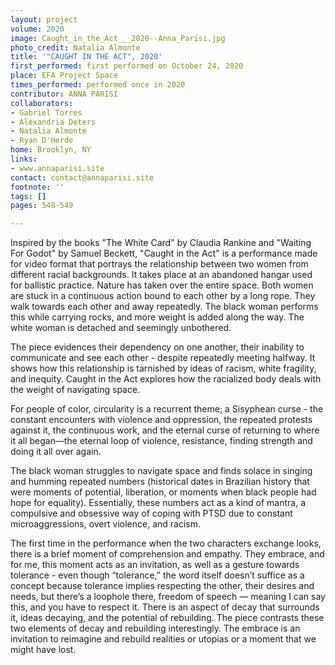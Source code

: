 ```yaml
---
layout: project
volume: 2020
image: Caught_in_the_Act___2020--Anna_Parisi.jpg
photo_credit: Natalia Almonte
title: '"CAUGHT IN THE ACT", 2020'
first_performed: first performed on October 24, 2020
place: EFA Project Space
times_performed: performed once in 2020
contributor: ANNA PARISI
collaborators:
- Gabriel Torres
- Alexandria Deters
- Natalia Almonte
- Ryan D'Herde
home: Brooklyn, NY
links:
- www.annaparisi.site
contact: contact@annaparisi.site
footnote: ''
tags: []
pages: 548-549

---
```


Inspired by the books "The White Card" by Claudia Rankine and "Waiting For Godot" by Samuel Beckett, "Caught in the Act" is a performance made for video format that portrays the relationship between two women from different racial backgrounds. It takes place at an abandoned hangar used for ballistic practice. Nature has taken over the entire space. Both women are stuck in a continuous action bound to each other by a long rope. They walk towards each other and away repeatedly. The black woman performs this while carrying rocks, and more weight is added along the way. The white woman is detached and seemingly unbothered. 

The piece evidences their dependency on one another, their inability to communicate and see each other - despite repeatedly meeting halfway. It shows how this relationship is tarnished by ideas of racism, white fragility, and inequity. Caught in the Act explores how the racialized body deals with the weight of navigating space.

For people of color, circularity is a recurrent theme; a Sisyphean curse - the constant encounters with violence and oppression, the repeated protests against it, the continuous work, and the eternal curse of returning to where it all began—the eternal loop of violence, resistance, finding strength and doing it all over again. 

The black woman struggles to navigate space and finds solace in singing and humming repeated numbers (historical dates in Brazilian history that were moments of potential, liberation, or moments when black people had hope for equality). Essentially, these numbers act as a kind of mantra,  a compulsive and obsessive way of coping with PTSD due to constant microaggressions, overt violence, and racism. 

The first time in the performance when the two characters exchange looks, there is a brief moment of comprehension and empathy. They embrace, and for me, this moment acts as an invitation, as well as a gesture towards tolerance - even though “tolerance,” the word itself doesn’t suffice as a concept because tolerance implies respecting the other, their desires and needs, but there’s a loophole there, freedom of speech — meaning I can say this, and you have to respect it. There is an aspect of decay that surrounds it, ideas decaying, and the potential of rebuilding. The piece contrasts these two elements of decay and rebuilding interestingly. The embrace is an invitation to reimagine and rebuild realities or utopias or a moment that we might have lost.
